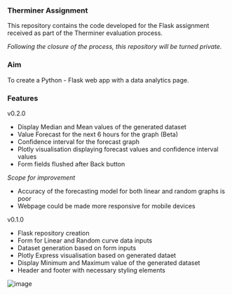 ### Therminer Assignment 

This repository contains the code developed for the Flask assignment received as part of the Therminer evaluation process.

*Following the closure of the process, this repository will be turned private.*

### Aim

To create a Python - Flask web app with a data analytics page.

### Features

v0.2.0
- Display Median and Mean values of the generated dataset
- Value Forecast for the next 6 hours for the graph (Beta)
- Confidence interval for the forecast graph
- Plotly visualisation displaying forecast values and confidence interval values
- Form fields flushed after Back button

*Scope for improvement*
- Accuracy of the forecasting model for both linear and random graphs is poor
- Webpage could be made more responsive for mobile devices

v0.1.0
- Flask repository creation
- Form for Linear and Random curve data inputs
- Dataset generation based on form inputs
- Plotly Express visualisation based on generated dataet
- Display Minimum and Maximum value of the generated dataset
- Header and footer with necessary styling elements

![image](https://github.com/user-attachments/assets/f02f90c2-4976-47b3-b407-b2e013eeaf51)

